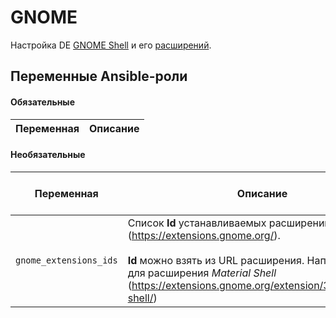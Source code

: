 # GNOME

Настройка DE [GNOME Shell](https://wiki.gnome.org/Projects/GnomeShell) и его [расширений](https://extensions.gnome.org/).

## Переменные Ansible-роли

#### Обязательные

| Переменная | Описание |
| --- | --- |  

#### Необязательные

| Переменная | Описание | Значение по-умолчанию |
| --- | --- | --- |
| `gnome_extensions_ids` | Список **Id** устанавливаемых расширений (https://extensions.gnome.org/).<br><br>**Id** можно взять из URL расширения. Например, `3357` для расширения *Material Shell* (https://extensions.gnome.org/extension/3357/material-shell/) | `[]` |
